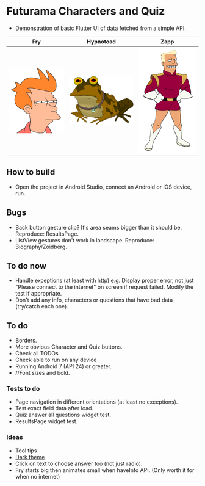 # Futurama Characters and Quiz

- Demonstration of basic Flutter UI of data fetched from a simple API.

| Fry  | Hypnotoad | Zapp |
| ------------- | ------------- | ------------- |
| <img src="https://github.com/paulsump/futurama_quiz/blob/5cb265aac059b56153f73e9c09201f0418134a24/images/fry.png" width="248"> | <img src="https://github.com/paulsump/futurama_quiz/blob/5cb265aac059b56153f73e9c09201f0418134a24/images/hypnotoad.png" width="248"> | <img src="https://github.com/paulsump/futurama_quiz/blob/5cb265aac059b56153f73e9c09201f0418134a24/images/zapp.png" width="248"> |

## How to build

- Open the project in Android Studio, connect an Android or iOS device, run.

## Bugs

- Back button gesture clip? It's area seams bigger than it should be. Reproduce: ResultsPage.
- ListView gestures don't work in landscape. Reproduce: Biography/Zoidberg.


## To do now

- Handle exceptions (at least with http) e.g. Display proper error, not just "Please connect to the
  internet" on screen if request failed. Modify the test if appropriate.
- Don't add any info, characters or questions that have bad data (try/catch each one).

## To do

- Borders.
- More obvious Character and Quiz buttons.
- Check all TODOs
- Check able to run on any device
- Running Android 7 (API 24) or greater.
- //Font sizes and bold.

### Tests to do

- Page navigation in different orientations (at least no exceptions).
- Test exact field data after load.
- Quiz answer all questions widget test.
- ResultsPage widget test.

### Ideas

- Tool tips
- [Dark theme](https://stackoverflow.com/questions/56304215/how-to-check-if-dark-mode-is-enabled-on-ios-android-using-flutter)
- Click on text to choose answer too (not just radio).
- Fry starts big then animates small when haveInfo API. (Only worth it for when no internet)
